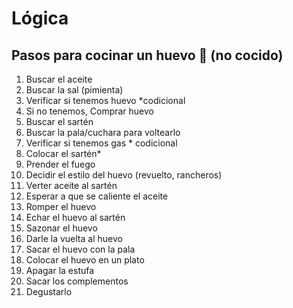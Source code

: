 # Lógica

## Pasos para cocinar un huevo 🥚 (no cocido)

1. Buscar el aceite
1. Buscar la sal (pimienta)
1. Verificar si tenemos huevo *codicional
1. Si no tenemos, Comprar huevo
1. Buscar el sartén
1. Buscar la pala/cuchara para voltearlo
1. Verificar si tenemos gas * codicional
1. Colocar el sartén*
1. Prender el fuego 
1. Decidir el estilo del huevo (revuelto, rancheros)
1. Verter aceite al sartén
1. Esperar a que se caliente el aceite
1. Romper el huevo
1. Echar el huevo al sartén
1. Sazonar el huevo
1. Darle la vuelta al huevo
1. Sacar el huevo con la pala
1. Colocar el huevo en un plato
1. Apagar la estufa 
1. Sacar los complementos
1. Degustarlo
